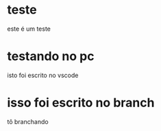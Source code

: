 # teste

este é um teste

# testando no pc

isto foi escrito no vscode

# isso foi escrito no branch

tô branchando